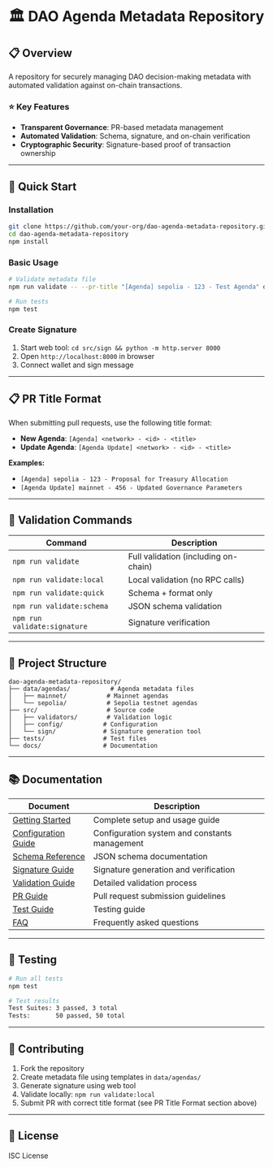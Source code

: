 # 🏛️ DAO Agenda Metadata Repository

## 📋 Overview

A repository for securely managing DAO decision-making metadata with automated validation against on-chain transactions.

### ⭐ Key Features
- **Transparent Governance**: PR-based metadata management
- **Automated Validation**: Schema, signature, and on-chain verification
- **Cryptographic Security**: Signature-based proof of transaction ownership

---

## 🚀 Quick Start

### Installation
```bash
git clone https://github.com/your-org/dao-agenda-metadata-repository.git
cd dao-agenda-metadata-repository
npm install
```

### Basic Usage
```bash
# Validate metadata file
npm run validate -- --pr-title "[Agenda] sepolia - 123 - Test Agenda" data/agendas/sepolia/agenda-123.json

# Run tests
npm test
```

### Create Signature
1. Start web tool: `cd src/sign && python -m http.server 8000`
2. Open `http://localhost:8000` in browser
3. Connect wallet and sign message

---

## 📋 PR Title Format

When submitting pull requests, use the following title format:

- **New Agenda**: `[Agenda] <network> - <id> - <title>`
- **Update Agenda**: `[Agenda Update] <network> - <id> - <title>`

**Examples:**
- `[Agenda] sepolia - 123 - Proposal for Treasury Allocation`
- `[Agenda Update] mainnet - 456 - Updated Governance Parameters`

---

## 📝 Validation Commands

| Command | Description |
|---------|-------------|
| `npm run validate` | Full validation (including on-chain) |
| `npm run validate:local` | Local validation (no RPC calls) |
| `npm run validate:quick` | Schema + format only |
| `npm run validate:schema` | JSON schema validation |
| `npm run validate:signature` | Signature verification |

---

## 📁 Project Structure

```
dao-agenda-metadata-repository/
├── data/agendas/           # Agenda metadata files
│   ├── mainnet/           # Mainnet agendas
│   └── sepolia/           # Sepolia testnet agendas
├── src/                   # Source code
│   ├── validators/        # Validation logic
│   ├── config/           # Configuration
│   └── sign/             # Signature generation tool
├── tests/                # Test files
└── docs/                 # Documentation
```

---

## 📚 Documentation

| Document | Description |
|----------|-------------|
| [Getting Started](docs/getting-started.md) | Complete setup and usage guide |
| [Configuration Guide](docs/configuration-guide.md) | Configuration system and constants management |
| [Schema Reference](docs/schema-reference.md) | JSON schema documentation |
| [Signature Guide](docs/signature-guide.md) | Signature generation and verification |
| [Validation Guide](docs/validation-guide.md) | Detailed validation process |
| [PR Guide](docs/pr-guide.md) | Pull request submission guidelines |
| [Test Guide](docs/test-guide.md) | Testing guide |
| [FAQ](docs/faq.md) | Frequently asked questions |

---

## 🧪 Testing

```bash
# Run all tests
npm test

# Test results
Test Suites: 3 passed, 3 total
Tests:       50 passed, 50 total
```

---

## 🤝 Contributing

1. Fork the repository
2. Create metadata file using templates in `data/agendas/`
3. Generate signature using web tool
4. Validate locally: `npm run validate:local`
5. Submit PR with correct title format (see PR Title Format section above)

---

## 📄 License

ISC License


